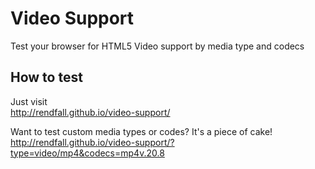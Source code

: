 # Video Support

Test your browser for HTML5 Video support by media type and codecs

## How to test

Just visit<br>
http://rendfall.github.io/video-support/

Want to test custom media types or codes? It's a piece of cake!<br>
http://rendfall.github.io/video-support/?type=video/mp4&codecs=mp4v.20.8

